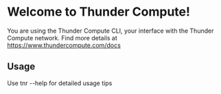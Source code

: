 # Welcome to Thunder Compute!

You are using the Thunder Compute CLI, your interface with the Thunder Compute network. Find more details at https://www.thundercompute.com/docs

## Usage

Use tnr --help for detailed usage tips
